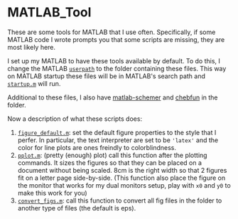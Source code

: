 # MATLAB_Tool
These are some tools for MATLAB that I use often. 
Specifically, if some MATLAB code I wrote prompts you that some scripts are missing, they are most likely here. 

I set up my MATLAB to have these tools available by default. 
To do this, I change the MATLAB [``userpath``](https://www.mathworks.com/help/matlab/ref/userpath.html) to the folder containing these files. 
This way on MATLAB startup these files will be in MATLAB's search path and [``startup.m``](https://github.com/Empyreal092/MATLAB_Tool/blob/main/startup.m) will run.

Additional to these files, I also have [matlab-schemer](https://github.com/Empyreal092/matlab-schemer) and [chebfun](https://github.com/chebfun/chebfun) in the folder.

Now a description of what these scripts does:

1. [``figure_default.m``](https://github.com/Empyreal092/MATLAB_Tool/blob/main/figure_default.m): set the default figure properties to the style that I perfer. In particular, the text interpreter are set to be `'latex'` and the color for line plots are ones freindly to colorblindness.
2. [``pplot.m``](https://github.com/Empyreal092/MATLAB_Tool/blob/main/pplot.m): (pretty (enough) plot) call this function after the plotting commands. It sizes the figures so that they can be placed on a document without being scaled. 8cm is the right width so that 2 figures fit on a letter page side-by-side. (This function also place the figure on the monitor that works for my dual monitors setup, play with ``x0`` and ``y0`` to make this work for you)
3. [``convert_figs.m``](https://github.com/Empyreal092/MATLAB_Tool/blob/main/convert_figs.m): call this function to convert all fig files in the folder to another type of files (the default is eps).
